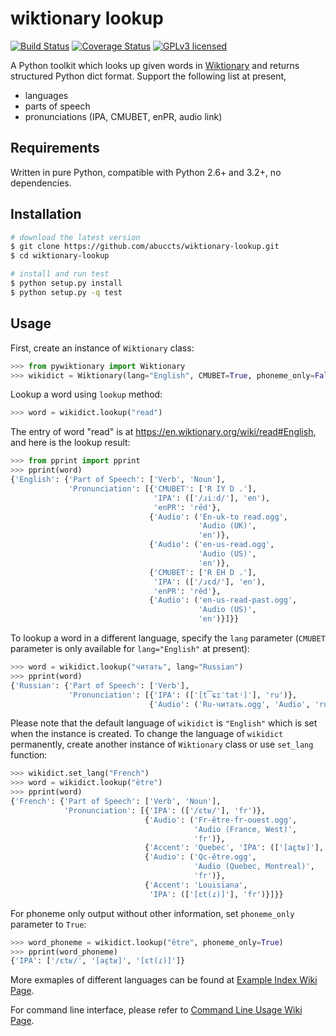 wiktionary lookup
=================

[![Build Status](https://travis-ci.org/abuccts/wiktionary-lookup.svg?branch=master)](https://travis-ci.org/abuccts/wiktionary-lookup)
[![Coverage Status](https://coveralls.io/repos/github/abuccts/wiktionary-lookup/badge.svg?branch=master)](https://coveralls.io/github/abuccts/wiktionary-lookup?branch=master)
[![GPLv3 licensed](https://img.shields.io/badge/license-GPL%20v3-blue.svg)](https://www.gnu.org/licenses/gpl-3.0-standalone.html)

A Python toolkit which looks up given words in [Wiktionary](https://www.wiktionary.org/) and returns structured Python dict format. Support the following list at present,
* languages
* parts of speech
* pronunciations (IPA, CMUBET, enPR, audio link)

Requirements
------------
Written in pure Python, compatible with Python 2.6+ and 3.2+, no dependencies.

Installation
------------
```sh
# download the latest version
$ git clone https://github.com/abuccts/wiktionary-lookup.git
$ cd wiktionary-lookup

# install and run test
$ python setup.py install
$ python setup.py -q test
```

Usage
-----
First, create an instance of `Wiktionary` class:
```py
>>> from pywiktionary import Wiktionary
>>> wikidict = Wiktionary(lang="English", CMUBET=True, phoneme_only=False)
```
Lookup a word using `lookup` method:
```py
>>> word = wikidict.lookup("read")
```
The entry of word "read" is at https://en.wiktionary.org/wiki/read#English, and here is the lookup result:
```py
>>> from pprint import pprint
>>> pprint(word)
{'English': {'Part of Speech': ['Verb', 'Noun'],
             'Pronunciation': [{'CMUBET': ['R IY D .'],
                                'IPA': (['/ɹiːd/'], 'en'),
                                'enPR': 'rēd'},
                               {'Audio': ('En-uk-to read.ogg',
                                          'Audio (UK)',
                                          'en')},
                               {'Audio': ('en-us-read.ogg',
                                          'Audio (US)',
                                          'en')},
                               {'CMUBET': ['R EH D .'],
                                'IPA': (['/ɹɛd/'], 'en'),
                                'enPR': 'rĕd'},
                               {'Audio': ('en-us-read-past.ogg',
                                          'Audio (US)',
                                          'en')}]}}
```
To lookup a word in a different language, specify the `lang` parameter (`CMUBET` parameter is only available for `lang="English"` at present):
```py
>>> word = wikidict.lookup("читать", lang="Russian")
>>> pprint(word)
{'Russian': {'Part of Speech': ['Verb'],
             'Pronunciation': [{'IPA': (['[t͡ɕɪˈtatʲ]'], 'ru')},
                               {'Audio': ('Ru-читать.ogg', 'Audio', 'ru')}]}}
```
Please note that the default language of `wikidict` is `"English"` which is set when the instance is created. To change the language of `wikidict` permanently, create another instance of `Wiktionary` class or use `set_lang` function:
```py
>>> wikidict.set_lang("French")
>>> word = wikidict.lookup("être")
>>> pprint(word)
{'French': {'Part of Speech': ['Verb', 'Noun'],
            'Pronunciation': [{'IPA': (['/ɛtʁ/'], 'fr')},
                              {'Audio': ('Fr-être-fr-ouest.ogg',
                                         'Audio (France, West)',
                                         'fr')},
                              {'Accent': 'Quebec', 'IPA': (['[aɛ̯tʁ]'], 'fr')},
                              {'Audio': ('Qc-être.ogg',
                                         'Audio (Quebec, Montreal)',
                                         'fr')},
                              {'Accent': 'Louisiana',
                               'IPA': (['[ɛt(ɾ)]'], 'fr')}]}}
```
For phoneme only output without other information, set `phoneme_only` parameter to `True`:
```py
>>> word_phoneme = wikidict.lookup("être", phoneme_only=True)
>>> pprint(word_phoneme)
{'IPA': ['/ɛtʁ/', '[aɛ̯tʁ]', '[ɛt(ɾ)]']}

```

More exmaples of different languages can be found at [Example Index Wiki Page](https://github.com/abuccts/wiktionary-lookup/wiki/Example%20Index).


For command line interface, please refer to [Command Line Usage Wiki Page](https://github.com/abuccts/wiktionary-lookup/wiki/Command-Line-Usage).

